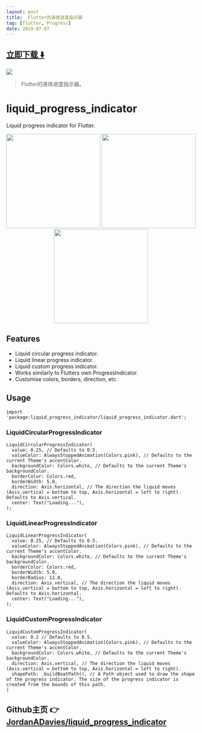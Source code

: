 ```yaml
---
layout: post
title:  Flutter的液体进度指示器
tag: [flutter, Progress]
date: 2019-07-07
---
```


 


## [立即下载 ️⬇️ ](https://codeload.github.com/JordanADavies/liquid_progress_indicator/zip/master) 


 
![](https://flutterawesome.com/content/images/2019/06/liquid_progress_indicator.jpg)
 
>
> Flutter的液体进度指示器。
>

 
# liquid_progress_indicator  
  
Liquid progress indicator for Flutter. 

<p align="center">
<img src="https://raw.githubusercontent.com/JordanADavies/liquid_progress_indicator/master/art/liquid_circular_progress_indicator.gif" width=250/>
<img src="https://raw.githubusercontent.com/JordanADavies/liquid_progress_indicator/master/art/liquid_linear_progress_indicator.gif" width=250/>
<img src="https://raw.githubusercontent.com/JordanADavies/liquid_progress_indicator/master/art/liquid_custom_progress_indicator.gif" width=250/>
</p>
  
## Features  
  
 - Liquid circular progress indicator.
 - Liquid linear progress indicator.
 - Liquid custom progress indicator.
 - Works similarly to Flutters own ProgressIndicator.
 - Customise colors, borders, direction, etc.
  
## Usage

    import 'package:liquid_progress_indicator/liquid_progress_indicator.dart';

### LiquidCircularProgressIndicator

    LiquidCircularProgressIndicator(
      value: 0.25, // Defaults to 0.5.
      valueColor: AlwaysStoppedAnimation(Colors.pink), // Defaults to the current Theme's accentColor.
      backgroundColor: Colors.white, // Defaults to the current Theme's backgroundColor.
      borderColor: Colors.red,
      borderWidth: 5.0,
      direction: Axis.horizontal, // The direction the liquid moves (Axis.vertical = bottom to top, Axis.horizontal = left to right). Defaults to Axis.vertical.
      center: Text("Loading..."),
    );
    
### LiquidLinearProgressIndicator

    LiquidLinearProgressIndicator(
      value: 0.25, // Defaults to 0.5.
      valueColor: AlwaysStoppedAnimation(Colors.pink), // Defaults to the current Theme's accentColor.
      backgroundColor: Colors.white, // Defaults to the current Theme's backgroundColor.
      borderColor: Colors.red,
      borderWidth: 5.0,
      borderRadius: 12.0,
      direction: Axis.vertical, // The direction the liquid moves (Axis.vertical = bottom to top, Axis.horizontal = left to right). Defaults to Axis.horizontal.
      center: Text("Loading..."),
    );
    
### LiquidCustomProgressIndicator
    
    LiquidCustomProgressIndicator(
      value: 0.2 // Defaults to 0.5.
      valueColor: AlwaysStoppedAnimation(Colors.pink), // Defaults to the current Theme's accentColor.
      backgroundColor: Colors.white, // Defaults to the current Theme's backgroundColor.
      direction: Axis.vertical, // The direction the liquid moves (Axis.vertical = bottom to top, Axis.horizontal = left to right).
      shapePath: _buildBoatPath(), // A Path object used to draw the shape of the progress indicator. The size of the progress indicator is created from the bounds of this path.
    )



## Github主页 👉[JordanADavies/liquid_progress_indicator](http://github.com/JordanADavies/liquid_progress_indicator)